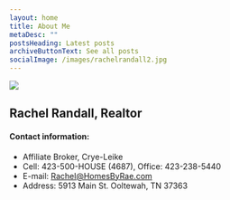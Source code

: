 ```yaml
---
layout: home
title: About Me
metaDesc: ""
postsHeading: Latest posts
archiveButtonText: See all posts
socialImage: /images/rachelrandall2.jpg
---
```

![](/images/rachelrandall2.jpg)

## Rachel Randall, Realtor

#### Contact information:

* Affiliate Broker, Crye-Leike
* Cell: 423-500-HOUSE (4687), Office: 423-238-5440
* E-mail: [Rachel@HomesByRae.com](mailto:Rachel@HomesByRae.com)
* Address: 5913 Main St. Ooltewah, TN 37363